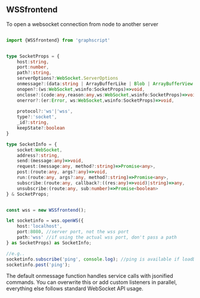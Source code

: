 ## WSSfrontend


To open a websocket connection from node to another server

```ts

import {WSSfrontend} from 'graphscript'


type SocketProps = {
    host:string,
    port:number,
    path?:string,
    serverOptions?:WebSocket.ServerOptions
    onmessage?:(data:string | ArrayBufferLike | Blob | ArrayBufferView | Buffer[], ws:WebSocket,wsinfo:SocketProps)=>void,  //will use this.receive as default
    onopen?:(ws:WebSocket,wsinfo:SocketProps)=>void,
    onclose?:(code:any,reason:any,ws:WebSocket,wsinfo:SocketProps)=>void,
    onerror?:(er:Error, ws:WebSocket,wsinfo:SocketProps)=>void,
    
    protocol?:'ws'|'wss',
    type?:'socket',
    _id?:string,
    keepState?:boolean
}

type SocketInfo = {
    socket:WebSocket,
    address?:string,
    send:(message:any)=>void,
    request:(message:any, method?:string)=>Promise<any>,
    post:(route:any, args?:any)=>void,
    run:(route:any, args?:any, method?:string)=>Promise<any>,
    subscribe:(route:any, callback?:((res:any)=>void)|string)=>any,
    unsubscribe:(route:any, sub:number)=>Promise<boolean>
} & SocketProps;


const wss = new WSSfrontend();

let socketinfo = wss.openWS({
    host:'localhost',
    port:8080, //server port, not the wss port 
    path:'wss' //if using the actual wss port, don't pass a path
} as SocketProps) as SocketInfo;

//e.g..
socketinfo.subscribe('ping', console.log); //ping is available if loadDefaultRoutes is set to true when initializing a service
socketinfo.post('ping');

```


The default onmessage function handles service calls with jsonified commands. You can overwrite this or add custom listeners in parallel, everything else follows standard WebSocket API usage.
